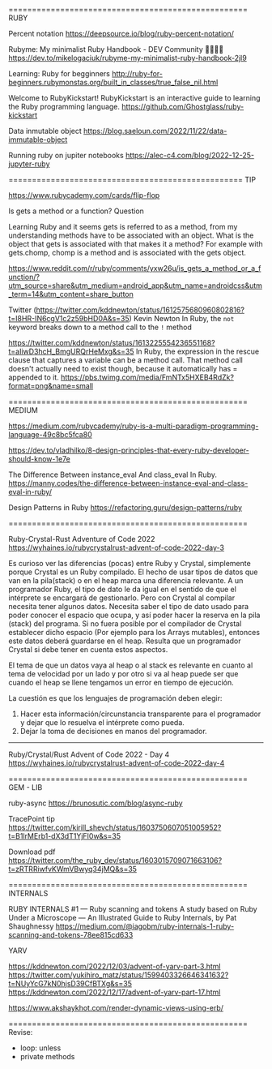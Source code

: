 
===================================================
RUBY

Percent notation
https://deepsource.io/blog/ruby-percent-notation/

Rubyme: My minimalist Ruby Handbook - DEV Community 👩‍💻👨‍💻
https://dev.to/mikelogaciuk/rubyme-my-minimalist-ruby-handbook-2jl9

Learning: Ruby for begginners
http://ruby-for-beginners.rubymonstas.org/built_in_classes/true_false_nil.html

Welcome to RubyKickstart!
RubyKickstart is an interactive guide to learning the Ruby programming language.
https://github.com/Ghostglass/ruby-kickstart

Data inmutable object
https://blog.saeloun.com/2022/11/22/data-immutable-object

Running ruby on jupiter notebooks
https://alec-c4.com/blog/2022-12-25-jupyter-ruby

==================================================
TIP

https://www.rubycademy.com/cards/flip-flop

Is gets a method or a function?
Question

Learning Ruby and it seems gets is referred to as a method, from my understanding methods have to be associated with an object. What is the object that gets is associated with that makes it a method? For example with gets.chomp, chomp is a method and is associated with the gets object.

https://www.reddit.com/r/ruby/comments/yxw26u/is_gets_a_method_or_a_function/?utm_source=share&utm_medium=android_app&utm_name=androidcss&utm_term=14&utm_content=share_button


Twitter (https://twitter.com/kddnewton/status/1612575680960802816?t=I8HR-IN6cgV1c2z59bHD0A&s=35)
Kevin Newton
In Ruby, the `not` keyword breaks down to a method call to the `!` method

https://twitter.com/kddnewton/status/1613225554236551168?t=aIiwD3hcH_BmgURQrHeMxg&s=35
In Ruby, the expression in the rescue clause that captures a variable can be a method call. That method call doesn't actually need to exist though, because it automatically has = appended to it.
https://pbs.twimg.com/media/FmNTx5HXEB4RdZk?format=png&name=small

===================================================
MEDIUM

https://medium.com/rubycademy/ruby-is-a-multi-paradigm-programming-language-49c8bc5fca80

https://dev.to/vladhilko/8-design-principles-that-every-ruby-developer-should-know-1e7e

The Difference Between instance_eval And class_eval In Ruby.
https://manny.codes/the-difference-between-instance-eval-and-class-eval-in-ruby/

Design Patterns in Ruby
https://refactoring.guru/design-patterns/ruby

===================================================

Ruby-Crystal-Rust Adventure of Code 2022
https://wyhaines.io/rubycrystalrust-advent-of-code-2022-day-3

Es curioso ver las diferencias (pocas) entre Ruby y Crystal, simplemente porque Crystal es un Ruby compilado.
El hecho de usar tipos de datos que van en la pila(stack) o en el heap marca una diferencia relevante.
A un programador Ruby, el tipo de dato le da igual en el sentido de que el intérprete se encargará de gestionarlo. Pero con Crystal al compilar necesita tener algunos datos. Necesita saber el tipo de dato usado para poder conocer el espacio que ocupa, y así poder hacer la reserva en la pila (stack) del programa. Si no fuera posible por el compilador de Crystal establecer dicho espacio (Por ejemplo para los Arrays mutables), entonces este datos deberá guardarse en el heap. Resulta que un programador Crystal si debe tener en cuenta estos aspectos.

El tema de que un datos vaya al heap o al stack es relevante en cuanto al tema de velocidad por un lado y por otro si va al heap puede ser que cuando el heap se llene tengamos un error en tiempo de ejecución.

La cuestión es que los lenguajes de programación deben elegir:
1) Hacer esta información/circunstancia transparente para el programador y dejar que lo resuelva el intérprete como pueda. 
2) Dejar la toma de decisiones en manos del programador.

---
Ruby/Crystal/Rust Advent of Code 2022 - Day 4
https://wyhaines.io/rubycrystalrust-advent-of-code-2022-day-4

===================================================
GEM - LIB

ruby-async
https://brunosutic.com/blog/async-ruby

TracePoint tip
https://twitter.com/kirill_shevch/status/1603750607051005952?t=B1lrMErb1-dX3dT1YjFI0w&s=35

Download pdf
https://twitter.com/the_ruby_dev/status/1603015709071663106?t=zRTRRiwfvKWmVBwyq34jMQ&s=35

===================================================
INTERNALS

RUBY INTERNALS #1 — Ruby scanning and tokens
A study based on Ruby Under a Microscope — An Illustrated Guide to Ruby Internals, by Pat Shaughnessy
https://medium.com/@iagobm/ruby-internals-1-ruby-scanning-and-tokens-78ee815cd633

YARV

https://kddnewton.com/2022/12/03/advent-of-yarv-part-3.html
https://twitter.com/yukihiro_matz/status/1599403326646341632?t=NUyYcG7kN0hjsD39CfBTXg&s=35
https://kddnewton.com/2022/12/17/advent-of-yarv-part-17.html

https://www.akshaykhot.com/render-dynamic-views-using-erb/

===================================================
Revise:
* loop: unless
* private methods
